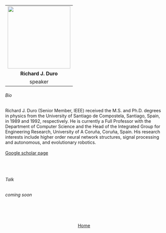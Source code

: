 ---
---

<br>
<br>

<table>
  <tr>
    <td style="text-align: center"><img src="https://www.jautomatica.es/2019/wp-content/uploads/2018/09/Richard.jpg" style="width:200px;height:200px;"></td>
  </tr>
  <tr>
    <td style="text-align: center"><b>Richard J. Duro</b></td>
  </tr>
  <tr>
    <td style="text-align: center">speaker</td>
  </tr>
</table>


###### Bio


Richard J. Duro (Senior Member, IEEE) received the M.S. and Ph.D. degrees in physics from the University of Santiago de Compostela, Santiago, Spain, in 1989 and 1992, respectively. He is currently a Full Professor with the Department of Computer Science and the Head of the Integrated Group for Engineering Research, University of A Coruña, Coruña, Spain. His research interests include higher order neural network structures, signal processing and autonomous, and evolutionary robotics. 
<br>
<br>
<a href="https://scholar.google.com/citations?user=XhXX7ZkAAAAJ&hl=en">Google scholar page</a>

<br>
<br>


###### Talk

*coming soon*



<br>
<br>
<br>
<br>


<div align="center">
	<a href="http://127.0.0.1:4000/">Home</a>
</div>

<br>
<br>

